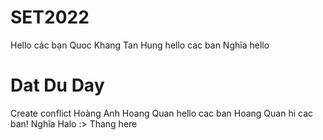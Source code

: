 # SET2022
Hello các bạn
Quoc Khang
Tan Hung hello cac ban
Nghĩa hello
<h1>Dat Du Day </h1>
Create conflict
Hoàng Anh 
Hoang Quan hello cac ban
Hoang Quan hi cac ban!
Nghĩa
Halo :>
Thang here